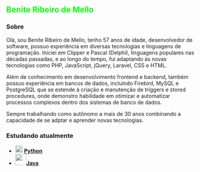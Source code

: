 <h2> 
  <a href="https://www.linkedin.com/in/benite-ribeiro/" style="color: #00FF00 !important; text-decoration: none; color: inherit;">
    <span>Benite Ribeiro de Mello</span>
  </a>
</h2>

###  Sobre
Olá, sou Benite Ribeiro de Mello, tenho 57 anos de idade, desenvolvedor de software, possuo experiência em diversas 
tecnologias e linguagens de programação. Iniciei em Clipper e Pascal (Delphi), linguagens populares nas décadas passadas, 
e ao longo do tempo, fui adaptando às novas tecnologias como PHP, JavaScript, jQuery, Laravel, CSS e HTML.

Além de conhecimento em desenvolvimento frontend e backend, também  possuo experiência em bancos de dados, 
incluindo Firebird, MySQL e PostgreSQL que se estende à criação e manutenção de triggers e stored procedures, 
onde demonstro habilidade em otimizar e automatizar processos complexos dentro dos sistemas de banco de dados.

Sempre trabalhando como autônomo a mais de 30 anos combinando a capacidade de se adptar e aprender novas tecnologias.

###  Estudando atualmente
- [<img src="https://cdn.jsdelivr.net/gh/devicons/devicon/icons/python/python-original.svg" height=20 width=20/>](https://docs.python.org/3/)   [**Python**](https://docs.python.org/3/)
- [<img src="https://cdn.jsdelivr.net/gh/devicons/devicon/icons/java/java-original-wordmark.svg" height=30 width=30 />](https://docs.oracle.com/javase/8/docs/api/)[**Java**](https://docs.oracle.com/javase/8/docs/api/)
